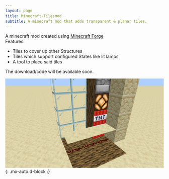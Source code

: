 ```yaml
---
layout: page
title: Minecraft-Tilesmod
subtitle: A minecraft mod that adds transparent & planar tiles.
---
```


A minecraft mod created using [Minecraft Forge](https://github.com/MinecraftForge/MinecraftForge)  
Features:
  * Tiles to cover up other Structures
  * Tiles which support configured States like lit lamps
  * A tool to place said tiles  
  
The download/code will be available soon.

![In-Game Demo](/assets/img/tilesmod.png){: .mx-auto.d-block :}
